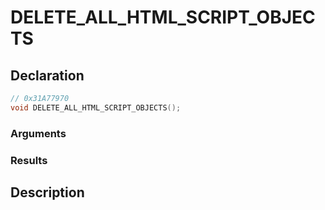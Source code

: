 # DELETE_ALL_HTML_SCRIPT_OBJECTS

## Declaration
```cpp
// 0x31A77970
void DELETE_ALL_HTML_SCRIPT_OBJECTS();
```

### Arguments

### Results

## Description

